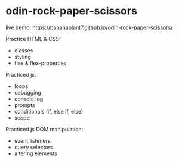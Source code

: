 # odin-rock-paper-scissors

live demo: https://bananaplant7.github.io/odin-rock-paper-scissors/

Practice HTML & CSS:
 - classes
 - styling
 - flex & flex-properties

Practiced js:

- loops
- debugging
- console.log
- prompts
- conditionals (if, else if, else)
- scope

Practiced js DOM manipulation: 

- event listeners
- query selectors
- altering elements

